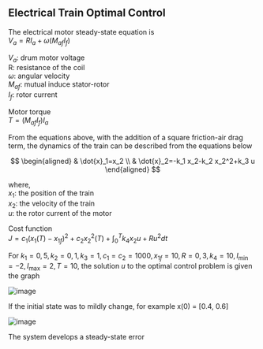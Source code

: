 ## Electrical Train Optimal Control

The electrical motor steady-state equation is  <br/>
$V_a = RI_a+\omega (M_{af}I_f)$  <br/>

$V_a$: drum motor voltage <br/>
R: resistance of the coil  <br/>
$\omega$: angular velocity  <br/>
$M_{af}$: mutual induce stator-rotor  <br/>
$I_f$: rotor current

Motor torque <br/>
$T = (M_{af}I_f)I_a$

From the equations above, with the addition of a square friction-air drag term, the dynamics of the train can be described from the equations below 

$$
\begin{aligned}
& \dot{x}_1=x_2 \\
& \dot{x}_2=-k_1 x_2-k_2 x_2^2+k_3 u
\end{aligned}
$$

where, <br/>
$x_1$: the position of the train <br/>
$x_2$: the velocity of the train <br/>
$u$: the rotor current of the motor

Cost function <br/>
$J=c_1\left(x_1(T)-x_{1 f}\right)^2+c_2 x_2^2(T)+\int_0^T k_4 x_2 u+R u^2 d t$

For $k_1=0,5, k_2=0,1, k_3=1, c_1=c_2=1000, x_{1 f}=10, R=0,3, k_4=10, I_{\min }=-2, I_{\max }=2, T=10$, the solution $u$ to the optimal control problem is given the graph

![image](https://github.com/steltze/Electrical-Train-Optimal-Control/assets/79508119/139e8b29-f3de-4306-95ab-7869ce81e844)

If the initial state was to mildly change, for example x(0) = [0.4, 0.6]

![image](https://github.com/steltze/Electrical-Train-Optimal-Control/assets/79508119/e9461fe2-cf39-4f52-8695-23046f84c511)

The system develops a steady-state error
